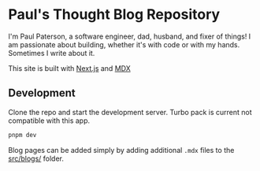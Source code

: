 # Paul's Thought Blog Repository

I'm Paul Paterson, a software engineer, dad, husband, and fixer of things! I am passionate about building, whether it&apos;s with code or with my hands. Sometimes I write about it.

This site is built with [Next.js](https://nextjs.org) and [MDX](https://mdxjs.com/)

## Development

Clone the repo and start the development server. Turbo pack is current not compatible with this app.

```bash
pnpm dev
```

Blog pages can be added simply by adding additional `.mdx` files to the [src/blogs/](./src/blogs/) folder.
